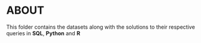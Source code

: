 # ABOUT
This folder contains the datasets along with the solutions to their respective queries in **SQL**, **Python** and **R**